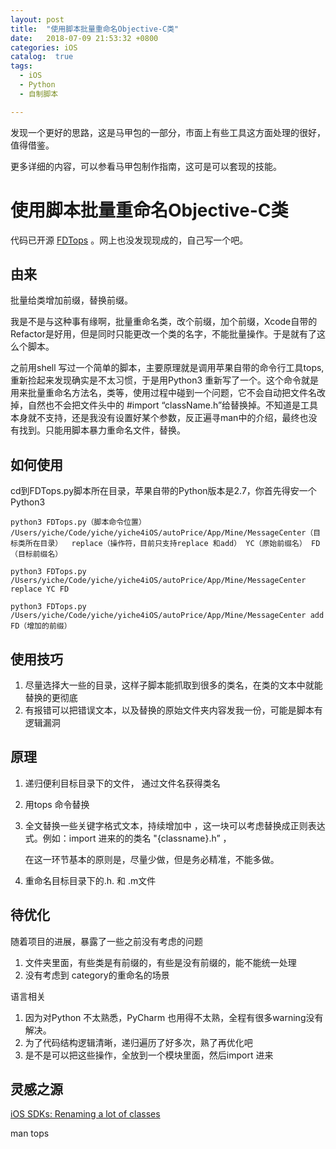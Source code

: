 ```yaml
---
layout: post
title:  "使用脚本批量重命名Objective-C类"
date:   2018-07-09 21:53:32 +0800
categories: iOS
catalog:  true
tags:
  - iOS
  - Python
  - 自制脚本

---
```




发现一个更好的思路，这是马甲包的一部分，市面上有些工具这方面处理的很好，值得借鉴。

更多详细的内容，可以参看马甲包制作指南，这可是可以套现的技能。



# 使用脚本批量重命名Objective-C类

代码已开源 [FDTops](https://github.com/toolazytoname/FDTops) 。网上也没发现现成的，自己写一个吧。

## 由来

批量给类增加前缀，替换前缀。

我是不是与这种事有缘啊，批量重命名类，改个前缀，加个前缀，Xcode自带的Refactor是好用，但是同时只能更改一个类的名字，不能批量操作。于是就有了这么个脚本。

之前用shell 写过一个简单的脚本，主要原理就是调用苹果自带的命令行工具tops,重新捡起来发现确实是不太习惯，于是用Python3 重新写了一个。这个命令就是用来批量重命名方法名，类等，使用过程中碰到一个问题，它不会自动把文件名改掉，自然也不会把文件头中的 #import “className.h”给替换掉。不知道是工具本身就不支持，还是我没有设置好某个参数，反正遍寻man中的介绍，最终也没有找到。只能用脚本暴力重命名文件，替换。



## 如何使用

cd到FDTops.py脚本所在目录，苹果自带的Python版本是2.7，你首先得安一个Python3

```shell
python3 FDTops.py（脚本命令位置） /Users/yiche/Code/yiche/yiche4iOS/autoPrice/App/Mine/MessageCenter（目标类所在目录）  replace（操作符，目前只支持replace 和add） YC（原始前缀名） FD（目标前缀名） 

python3 FDTops.py /Users/yiche/Code/yiche/yiche4iOS/autoPrice/App/Mine/MessageCenter  replace YC FD 

python3 FDTops.py /Users/yiche/Code/yiche/yiche4iOS/autoPrice/App/Mine/MessageCenter add FD（增加的前缀） 

```



## 使用技巧

1. 尽量选择大一些的目录，这样子脚本能抓取到很多的类名，在类的文本中就能替换的更彻底
2. 有报错可以把错误文本，以及替换的原始文件夹内容发我一份，可能是脚本有逻辑漏洞





## 原理

1. 递归便利目标目录下的文件， 通过文件名获得类名

2. 用tops 命令替换 

3. 全文替换一些关键字格式文本，持续增加中 ，这一块可以考虑替换成正则表达式。例如：import 进来的的类名 "{classname}.h” ，

   在这一环节基本的原则是，尽量少做，但是务必精准，不能多做。

4. 重命名目标目录下的.h. 和 .m文件



## 待优化

随着项目的进展，暴露了一些之前没有考虑的问题

1. 文件夹里面，有些类是有前缀的，有些是没有前缀的，能不能统一处理
2. 没有考虑到 category的重命名的场景



语言相关

1. 因为对Python 不太熟悉，PyCharm 也用得不太熟，全程有很多warning没有解决。
2. 为了代码结构逻辑清晰，递归遍历了好多次，熟了再优化吧
3. 是不是可以把这些操作，全放到一个模块里面，然后import 进来 



## 灵感之源

[iOS SDKs: Renaming a lot of classes](https://stackoverflow.com/questions/16645726/ios-sdks-renaming-a-lot-of-classes)

man tops